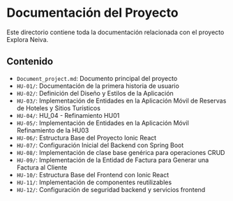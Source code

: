 # Documentación del Proyecto

Este directorio contiene toda la documentación relacionada con el proyecto Explora Neiva.

## Contenido

- `Document_project.md`: Documento principal del proyecto
- `HU-01/`: Documentación de la primera historia de usuario
- `HU-02/`: Definición del Diseño y Estilos de la Aplicación
- `HU-03/`: Implementación de Entidades en la Aplicación Móvil de Reservas de Hoteles y Sitios Turísticos
- `HU-04/`: HU_04 - Refinamiento HU01
- `HU-05/`: Implementación de Entidades en la Aplicación Móvil Refinamiento de la HU03
- `HU-06/`: Estructura Base del Proyecto Ionic React
- `HU-07/`: Configuración Inicial del Backend con Spring Boot
- `HU-08/`: Implementación de clase base genérica para operaciones CRUD
- `HU-09/`: Implementación de la Entidad de Factura para Generar una Factura al Cliente
- `HU-10/`: Estructura Base del Frontend con Ionic React
- `HU-11/`: Implementación de componentes reutilizables
- `HU-12/`: Configuración de seguridad backend y servicios frontend